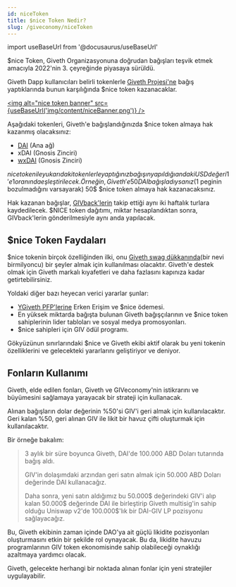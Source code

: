 ```yaml
---
id: niceToken
title: $nice Token Nedir?
slug: /giveconomy/niceToken
---
```

import useBaseUrl from '@docusaurus/useBaseUrl'


 $nice Token, Giveth Organizasyonuna doğrudan bağışları teşvik etmek amacıyla 2022'nin 3. çeyreğinde piyasaya sürüldü. 
 
Giveth Dapp kullanıcıları belirli tokenlerle [Giveth Projesi'ne](https://giveth.io/project/the-giveth-community-of-makers) bağış yaptıklarında bunun karşılığında $nice token kazanacaklar. 

<a href="https://giveth.io/project/the-giveth-community-of-makers"><img alt="nice token banner"  src={useBaseUrl('img/content/niceBanner.png')} /></a>



Aşağıdaki tokenleri, Giveth'e bağışlandığınızda $nice token almaya hak kazanmış olacaksınız:

- [DAI](https://etherscan.io/token/0x6b175474e89094c44da98b954eedeac495271d0f) (Ana ağ)  
- xDAI (Gnosis Zinciri) 
- [wxDAI](https://www.blockscout.com/xdai/mainnet/token/0xe91D153E0b41518A2Ce8Dd3D7944Fa863463a97d/token-transfers) (Gnosis Zinciri) 

 $nice token ile yukarıdaki tokenlerle yaptığınız bağışın yapıldığı andaki USD değeri 1'e 1 oranında eşleştirilecek. Örneğin, Giveth'e 50 DAI bağışladıysanız (1$ peginin bozulmadığını varsayarak) 50$ $nice token almaya hak kazanacaksınız. 
 
Hak kazanan bağışlar, [GIVback'lerin](https://docs.giveth.io/giveconomy/givbacks/) takip ettiği aynı iki haftalık turlara kaydedilecek. $NICE token dağıtımı, miktar hesaplandıktan sonra, GIVback'lerin gönderilmesiyle aynı anda yapılacak. 

## $nice Token Faydaları 

$nice tokenin birçok özelliğinden ilki, onu [Giveth swag dükkanında](https://swag.giveth.io/)(bir nevi birmilyoncu) bir şeyler almak için kullanılması olacaktır. Giveth'e destek olmak için Giveth markalı kıyafetleri ve daha fazlasını kapınıza kadar getirtebilirsiniz. 

Yoldaki diğer bazı heyecan verici yararlar şunlar:

- [YGiveth PFP'lerine](https://forum.giveth.io/t/the-givers-pfp-collection-initial-sketches/656/5) Erken Erişim ve $nice ödemesi. 
- En yüksek miktarda bağışta bulunan Giveth bağışçılarının ve $nice token sahiplerinin lider tabloları ve sosyal medya promosyonları.
- $nice sahipleri için GIV ödül programı. 

Gökyüzünun sınırlarındaki $nice ve Giveth ekibi aktif olarak bu yeni tokenin özelliklerini ve gelecekteki yararlarını geliştiriyor ve deniyor. 

## Fonların Kullanımı 

Giveth, elde edilen fonları, Giveth ve GIVeconomy'nin istikrarını ve büyümesini sağlamaya yarayacak bir strateji için kullanacak. 

Alınan bağışların dolar değerinin %50'si GIV'i geri almak için kullanılacaktır. Geri kalan %50, geri alınan GIV ile likit bir havuz çifti oluşturmak için kullanılacaktır.

Bir örneğe bakalım: 
> 3 aylık bir süre boyunca Giveth, DAI'de 100.000 ABD Doları tutarında bağış aldı.
> 
> GIV'in dolaşımdaki arzından geri satın almak için 50.000 ABD Doları değerinde DAI kullanacağız.
> 
> Daha sonra, yeni satın aldığımız bu 50.000$ değerindeki GIV'i alıp kalan 50.000$ değerinde DAI ile birleştirip Giveth multisig'in sahip olduğu Uniswap v2'de 100.000$'lık bir DAI-GIV LP pozisyonu sağlayacağız. 

Bu, Giveth ekibinin zaman içinde DAO'ya ait güçlü likidite pozisyonları oluşturmasını etkin bir şekilde rol oynayacak. Bu da, likidite havuzu programlarının GIV token ekonomisinde sahip olabileceği oynaklığı azaltmaya yardımcı olacak. 

Giveth, gelecekte herhangi bir noktada alınan fonlar için yeni stratejiler uygulayabilir.
